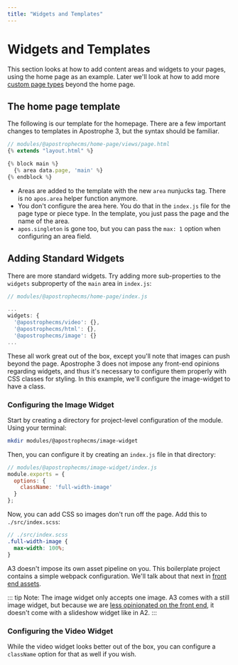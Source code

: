 ```yaml
---
title: "Widgets and Templates"
---
```


# Widgets and Templates

This section looks at how to add content areas and widgets to your pages, using the home page as an example. Later we'll look at how to add more [custom page types](custom-page-types) beyond the home page.

## The home page template

The following is our template for the homepage. There are a few important changes to templates in Apostrophe 3, but the syntax should be familiar.

```js
// modules/@apostrophecms/home-page/views/page.html
{% extends "layout.html" %}

{% block main %}
  {% area data.page, 'main' %}
{% endblock %}
```

- Areas are added to the template with the new `area` nunjucks tag. There is no `apos.area` helper function anymore.
- You don't configure the area here. You do that in the `index.js` file for the page type or piece type. In the template, you just pass the page and the name of the area.
- `apos.singleton` is gone too, but you can pass the `max: 1` option when configuring an area field.

## Adding Standard Widgets

There are more standard widgets. Try adding more sub-properties to the `widgets` subproperty of the `main` area in `index.js`:

```js
// modules/@apostrophecms/home-page/index.js

...
widgets: {
  '@apostrophecms/video': {},
  '@apostrophecms/html': {},
  '@apostrophecms/image': {}
...
```

These all work great out of the box, except you'll note that images can push beyond the page. Apostrophe 3 does not impose any front-end opinions regarding widgets, and thus it's necessary to configure them properly with CSS classes for styling. In this example, we'll configure the image-widget to have a class.

### Configuring the Image Widget

Start by creating a directory for project-level configuration of the module. Using your terminal:

```sh
mkdir modules/@apostrophecms/image-widget
```

Then, you can configure it by creating an `index.js` file in that directory:

```js
// modules/@apostrophecms/image-widget/index.js
module.exports = {
  options: {
    className: 'full-width-image'
  }
};
```

Now, you can add CSS so images don't run off the page. Add this to `./src/index.scss`:

```scss
// ./src/index.scss
.full-width-image { 
  max-width: 100%; 
}
```

A3 doesn't impose its own asset pipeline on you. This boilerplate project contains a simple webpack configuration. We'll talk about that next in [front end assets](front-end-assets).

::: tip Note: 
The image widget only accepts one image. A3 comes with a still image widget, but because we are [less opinionated on the front end](front-end-assets), it doesn't come with a slideshow widget like in A2.
:::

### Configuring the Video Widget

While the video widget looks better out of the box, you can configure a `className` option for that as well if you wish.
